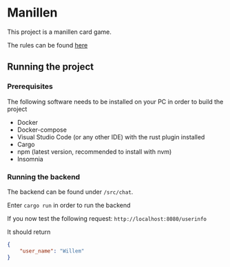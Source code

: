 # Manillen

This project is a manillen card game.

The rules can be found [here](https://nl.wikipedia.org/wiki/Manillen)

## Running the project

### Prerequisites

The following software needs to be installed on your PC in order to build the project

- Docker
- Docker-compose
- Visual Studio Code (or any other IDE) with the rust plugin installed
- Cargo
- npm (latest version, recommended to install with nvm)
- Insomnia

### Running the backend

The backend can be found under `/src/chat`.

Enter `cargo run` in order to run the backend

If you now test the following request: `http://localhost:8080/userinfo`

It should return 

```json
{
	"user_name": "Willem"
}
```




